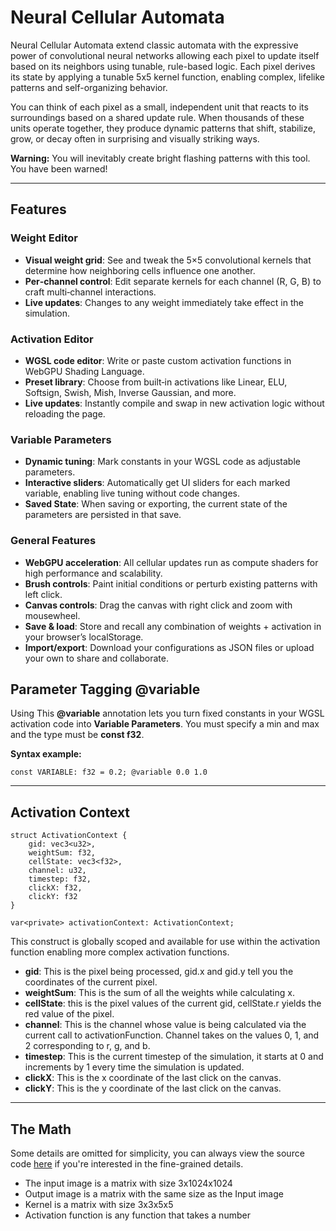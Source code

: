 # Neural Cellular Automata
Neural Cellular Automata extend classic automata with the expressive power of convolutional neural networks allowing each pixel to update itself based on its neighbors using tunable, rule-based logic. Each pixel derives its state by applying a tunable 5x5 kernel function, enabling complex, lifelike patterns and self-organizing behavior. 

You can think of each pixel as a small, independent unit that reacts to its surroundings based on a shared update rule. When thousands of these units operate together, they produce dynamic patterns that shift, stabilize, grow, or decay often in surprising and visually striking ways.

**Warning:** You will inevitably create bright flashing patterns with this tool. You have been warned!

---

## Features

### Weight Editor
- **Visual weight grid**: See and tweak the 5×5 convolutional kernels that determine how neighboring cells influence one another.
- **Per‑channel control**: Edit separate kernels for each channel (R, G, B) to craft multi‑channel interactions.
- **Live updates**: Changes to any weight immediately take effect in the simulation.

### Activation Editor
- **WGSL code editor**: Write or paste custom activation functions in WebGPU Shading Language.
- **Preset library**: Choose from built‑in activations like Linear, ELU, Softsign, Swish, Mish, Inverse Gaussian, and more.
- **Live updates**: Instantly compile and swap in new activation logic without reloading the page.

### Variable Parameters
- **Dynamic tuning**: Mark constants in your WGSL code as adjustable parameters.
- **Interactive sliders**: Automatically get UI sliders for each marked variable, enabling live tuning without code changes.
- **Saved State**: When saving or exporting, the current state of the parameters are persisted in that save.

### General Features
- **WebGPU acceleration**: All cellular updates run as compute shaders for high performance and scalability.
- **Brush controls**: Paint initial conditions or perturb existing patterns with left click.
- **Canvas controls**: Drag the canvas with right click and zoom with mousewheel.
- **Save & load**: Store and recall any combination of weights + activation in your browser’s localStorage.
- **Import/export**: Download your configurations as JSON files or upload your own to share and collaborate.

## Parameter Tagging **@variable**

Using This **@variable** annotation lets you turn fixed constants in your WGSL activation code into **Variable Parameters**. You must specify a min and max and the type must be **const f32**.

**Syntax example:**

```wgsl
const VARIABLE: f32 = 0.2; @variable 0.0 1.0
```

---
## Activation Context
```wgsl
struct ActivationContext {
    gid: vec3<u32>,
    weightSum: f32,
    cellState: vec3<f32>,
    channel: u32,
    timestep: f32,
    clickX: f32,
    clickY: f32
}

var<private> activationContext: ActivationContext;
```
This construct is globally scoped and available for use within the activation function enabling more complex activation functions.

- **gid**: This is the pixel being processed, gid.x and gid.y tell you the coordinates of the current pixel.
- **weightSum**: This is the sum of all the weights while calculating x.
- **cellState**: this is the pixel values of the current gid, cellState.r yields the red value of the pixel.
- **channel**: This is the channel whose value is being calculated via the current call to activationFunction. Channel takes on the values 0, 1, and 2 corresponding to r, g, and b.
- **timestep**: This is the current timestep of the simulation, it starts at 0 and increments by 1 every time the simulation is updated.
- **clickX**: This is the x coordinate of the last click on the canvas.
- **clickY**: This is the y coordinate of the last click on the canvas.

---


## The Math

Some details are omitted for simplicity, you can always view the source code [here](https://github.com/Stermere/Neural-Automata-Playground/) if you're interested in the fine-grained details.

- The input image is a matrix with size 3x1024x1024
- Output image is a matrix with the same size as the Input image
- Kernel is a matrix with size 3x3x5x5
- Activation function is any function that takes a number
